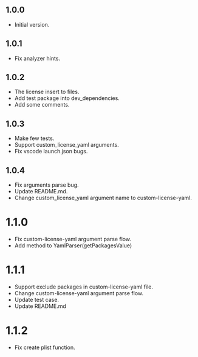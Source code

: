 ## 1.0.0

- Initial version.

## 1.0.1

- Fix analyzer hints.

## 1.0.2

- The license insert to files.
- Add test package into dev_dependencies.
- Add some comments.

## 1.0.3

- Make few tests.
- Support custom_license_yaml arguments.
- Fix vscode launch.json bugs.

## 1.0.4

- Fix arguments parse bug.
- Update README.md.
- Change custom_license_yaml argument name to custom-license-yaml.

# 1.1.0

- Fix custom-license-yaml argument parse flow.
- Add method to YamlParser(getPackagesValue)

# 1.1.1

- Support exclude packages in custom-license-yaml file.
- Change custom-license-yaml argument parse flow.
- Update test case.
- Update README.md

# 1.1.2

- Fix create plist function.